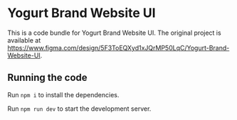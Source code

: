 
  # Yogurt Brand Website UI

  This is a code bundle for Yogurt Brand Website UI. The original project is available at https://www.figma.com/design/5F3ToEQXyd1xJQrMP50LqC/Yogurt-Brand-Website-UI.

  ## Running the code

  Run `npm i` to install the dependencies.

  Run `npm run dev` to start the development server.
  